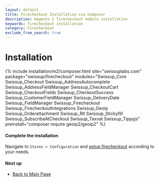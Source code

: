```yaml
---
layout: default
title: Firecheckout Installation via Composer
description: magento 2 firecheckout module installation
keywords: firecheckout installation
category: Firecheckout
exclude_from_search: true
---
```


# Installation

{% include installation/m2/composer.html site="swissuplabs.com" package="swissup/firecheckout" modules="Swissup_Core Swissup_Checkout Swissup_AddressAutocomplete Swissup_AddressFieldManager Swissup_CheckoutCart Swissup_CheckoutFields Swissup_CheckoutSuccess Swissup_CustomerFieldManager Swissup_DeliveryDate Swissup_FieldManager Swissup_Firecheckout Swissup_FirecheckoutIntegrations Swissup_Geoip Swissup_Orderattachment Swissup_Rtl Swissup_Stickyfill Swissup_SubscribeAtCheckout Swissup_Taxvat Swissup_Tippyjs" preinstall="composer require geoip2/geoip2" %}

#### Complete the installation

Navigate to `Stores > Configuration` and
[setup firecheckout](/m2/extensions/firecheckout/configuration/) according to your needs.

#### Next up

 -  [Back to Main Page](/m2/extensions/firecheckout/)
